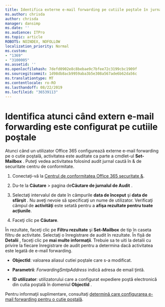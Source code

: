 ```yaml
---
title: Identifica externe e-mail forwarding pe cutiile poştale în jurnalele de auditare
ms.author: chrisda
author: chrisda
manager: dansimp
ms.date: ''
ms.audience: ITPro
ms.topic: article
ROBOTS: NOINDEX, NOFOLLOW
localization_priority: Normal
ms.custom:
- "1369"
- "3100005"
ms.assetid: ''
ms.openlocfilehash: 7defd0902e8c8bebae9c7bfee72c3199cbc1909f
ms.sourcegitcommit: 1d98db8acb9959aba3b5e308a567ade6b62da56c
ms.translationtype: MT
ms.contentlocale: ro-RO
ms.lasthandoff: 08/22/2019
ms.locfileid: "36539113"
---
```

# <a name="identify-when-external-email-forwarding-is-configured-on-mailboxes"></a>Identifica atunci când extern e-mail forwarding este configurat pe cutiile poştale

Atunci când un utilizator Office 365 configurează externe e-mail forwarding pe o cutie poştală, activitatea este auditate ca parte a cmdlet-ul **Set-Mailbox** . Puteţi vedea activitatea folosind audit jurnal caută în & de securitate centru de conformitate.

1. Conectaţi-vă la [Centrul de conformitatea Office 365 securitate &](https://protection.office.com/).

2. Du-te la **Căutare** > pagina de**Căutare de jurnalul de Audit** .

3. Selectaţi intervalul de date în câmpurile **data de început** şi **data de sfârşit** . Nu aveţi nevoie să specificaţi un nume de utilizator. Verificaţi câmpul de **activităţi** este setată pentru a **afişa rezultate pentru toate acțiunile**.

4. Faceţi clic pe **Căutare**.

În rezultate, faceţi clic pe **Filtru rezultate** şi **Set-Mailbox** de tip în caseta filtru de activitate. Selectaţi o înregistrare de audit în rezultate. În fișă de **Detalii** , faceţi clic pe **mai multe informaţii**. Trebuie sa te uiti la detalii cu privire la fiecare înregistrare de audit pentru a determina dacă activitatea este legată de e-mail forwarding.

- **ObjectId**: valoarea aliasul cutiei poştale care s-a modificat.

- **Parametrii**: _ForwardingSmtpAddress_ indică adresa de email ţintă.

- **ID utilizator**: utilizatorului care a configurat expediere poştă electronică din cutia poştală în domeniul **ObjectId** .

Pentru informaţii suplimentare, consultaţi [determină care configurarea e-mail forwarding pentru o cutie poştală](https://docs.microsoft.com/office365/securitycompliance/auditing-troubleshooting-scenarios#determining-who-set-up-email-forwarding-for-a-mailbox).
